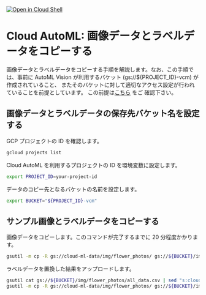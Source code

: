 [![Open in Cloud Shell](https://gstatic.com/cloudssh/images/open-btn.png)](https://console.cloud.google.com/cloudshell/open?git_repo=https://github.com/Youki/gcp-getting-started-lab-jp&tutorial=machine_learning/cloud_ai_building_blocks/cloud_automl_tutorial.md)


# Cloud AutoML: 画像データとラベルデータをコピーする

画像データとラベルデータをコピーする手順を解説します。なお、この手順では、事前に
AutoML Vision が利用するバケット (gs://${PROJECT_ID}-vcm) が作成されていること、
またそのバケットに対して適切なアクセス設定が行われていることを前提としています。
この前提は[こちら](https://cloud.google.com/vision/automl/docs/quickstart) をご
確認下さい。

## 画像データとラベルデータの保存先バケット名を設定する

GCP プロジェクトの ID を確認します。

```bash
gcloud projects list
```

Cloud AutoML を利用するプロジェクトの ID を環境変数に設定します。


```bash
export PROJECT_ID=your-project-id
```

データのコピー先となるバケットの名前を設定します。

```bash
export BUCKET="${PROJECT_ID}-vcm"
```

## サンプル画像とラベルデータをコピーする

画像データをコピーします。このコマンドが完了するまでに 20 分程度かかります。

```bash
gsutil -m cp -R gs://cloud-ml-data/img/flower_photos/ gs://${BUCKET}/img/
```

ラベルデータを置換した結果をアップロードします。

```bash
gsutil cat gs://${BUCKET}/img/flower_photos/all_data.csv | sed "s:cloud-ml-data:${BUCKET}:" > all_data.csv
gsutil -m cp -R gs://cloud-ml-data/img/flower_photos/ gs://${BUCKET}/img/
```
